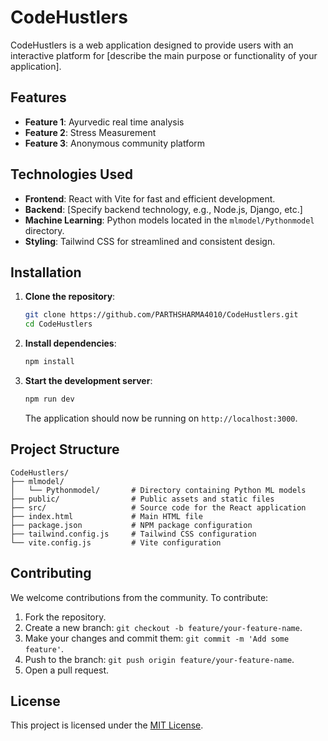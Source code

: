 # CodeHustlers

CodeHustlers is a web application designed to provide users with an interactive platform for [describe the main purpose or functionality of your application].

## Features

- **Feature 1**: Ayurvedic real time analysis
- **Feature 2**: Stress Measurement
- **Feature 3**: Anonymous community platform

## Technologies Used

- **Frontend**: React with Vite for fast and efficient development.
- **Backend**: [Specify backend technology, e.g., Node.js, Django, etc.]
- **Machine Learning**: Python models located in the `mlmodel/Pythonmodel` directory.
- **Styling**: Tailwind CSS for streamlined and consistent design.

## Installation

1. **Clone the repository**:
   ```bash
   git clone https://github.com/PARTHSHARMA4010/CodeHustlers.git
   cd CodeHustlers
   ```

2. **Install dependencies**:
   ```bash
   npm install
   ```

3. **Start the development server**:
   ```bash
   npm run dev
   ```
   The application should now be running on `http://localhost:3000`.

## Project Structure

```
CodeHustlers/
├── mlmodel/
│   └── Pythonmodel/       # Directory containing Python ML models
├── public/                # Public assets and static files
├── src/                   # Source code for the React application
├── index.html             # Main HTML file
├── package.json           # NPM package configuration
├── tailwind.config.js     # Tailwind CSS configuration
└── vite.config.js         # Vite configuration
```

## Contributing

We welcome contributions from the community. To contribute:

1. Fork the repository.
2. Create a new branch: `git checkout -b feature/your-feature-name`.
3. Make your changes and commit them: `git commit -m 'Add some feature'`.
4. Push to the branch: `git push origin feature/your-feature-name`.
5. Open a pull request.

## License

This project is licensed under the [MIT License](LICENSE).
